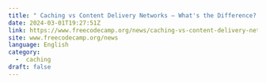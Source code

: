 ```yaml
---
title: " Caching vs Content Delivery Networks – What's the Difference? "
date: 2024-03-01T19:27:51Z
link: https://www.freecodecamp.org/news/caching-vs-content-delivery-network/?utm_medium=RSS&utm_source=news.12bit.vn
site: www.freecodecamp.org/news
language: English
category:
  -  caching 
draft: false
---
```

